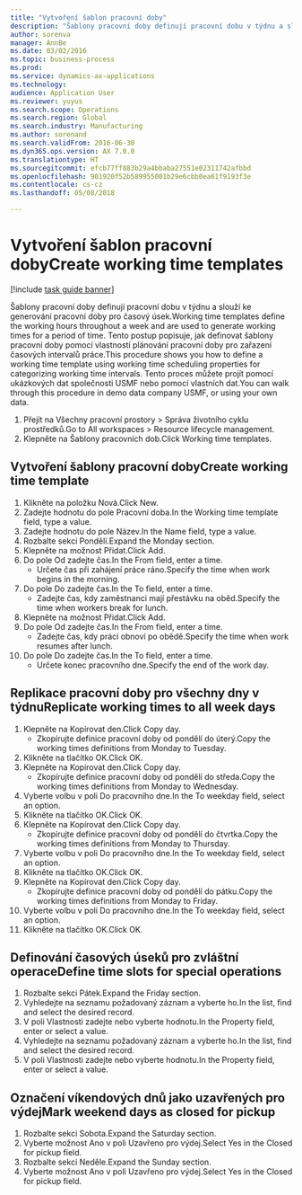 ```yaml
--- 
title: "Vytvoření šablon pracovní doby"
description: "Šablony pracovní doby definují pracovní dobu v týdnu a slouží ke generování pracovní doby pro časový úsek."
author: sorenva
manager: AnnBe
ms.date: 03/02/2016
ms.topic: business-process
ms.prod: 
ms.service: dynamics-ax-applications
ms.technology: 
audience: Application User
ms.reviewer: yuyus
ms.search.scope: Operations
ms.search.region: Global
ms.search.industry: Manufacturing
ms.author: sorenand
ms.search.validFrom: 2016-06-30
ms.dyn365.ops.version: AX 7.0.0
ms.translationtype: HT
ms.sourcegitcommit: efcb77ff883b29a4bbaba27551e02311742afbbd
ms.openlocfilehash: 901920f52b589955001b29e6cbb0ea61f9193f3e
ms.contentlocale: cs-cz
ms.lasthandoff: 05/08/2018

---
```

# <a name="create-working-time-templates"></a><span data-ttu-id="45887-103">Vytvoření šablon pracovní doby</span><span class="sxs-lookup"><span data-stu-id="45887-103">Create working time templates</span></span>

[!include [task guide banner](../../includes/task-guide-banner.md)]

<span data-ttu-id="45887-104">Šablony pracovní doby definují pracovní dobu v týdnu a slouží ke generování pracovní doby pro časový úsek.</span><span class="sxs-lookup"><span data-stu-id="45887-104">Working time templates define the working hours throughout a week and are used to generate working times for a period of time.</span></span> <span data-ttu-id="45887-105">Tento postup popisuje, jak definovat šablony pracovní doby pomocí vlastností plánování pracovní doby pro zařazení časových intervalů práce.</span><span class="sxs-lookup"><span data-stu-id="45887-105">This procedure shows you how to define a working time template using working time scheduling properties for categorizing working time intervals.</span></span> <span data-ttu-id="45887-106">Tento proces můžete projít pomocí ukázkových dat společnosti USMF nebo pomocí vlastních dat.</span><span class="sxs-lookup"><span data-stu-id="45887-106">You can walk through this procedure in demo data company USMF, or using your own data.</span></span>

1. <span data-ttu-id="45887-107">Přejít na Všechny pracovní prostory > Správa životního cyklu prostředků.</span><span class="sxs-lookup"><span data-stu-id="45887-107">Go to All workspaces > Resource lifecycle management.</span></span>
2. <span data-ttu-id="45887-108">Klepněte na Šablony pracovních dob.</span><span class="sxs-lookup"><span data-stu-id="45887-108">Click Working time templates.</span></span>

## <a name="create-working-time-template"></a><span data-ttu-id="45887-109">Vytvoření šablony pracovní doby</span><span class="sxs-lookup"><span data-stu-id="45887-109">Create working time template</span></span>
1. <span data-ttu-id="45887-110">Klikněte na položku Nová.</span><span class="sxs-lookup"><span data-stu-id="45887-110">Click New.</span></span>
2. <span data-ttu-id="45887-111">Zadejte hodnotu do pole Pracovní doba.</span><span class="sxs-lookup"><span data-stu-id="45887-111">In the Working time template field, type a value.</span></span>
3. <span data-ttu-id="45887-112">Zadejte hodnotu do pole Název.</span><span class="sxs-lookup"><span data-stu-id="45887-112">In the Name field, type a value.</span></span>
4. <span data-ttu-id="45887-113">Rozbalte sekci Pondělí.</span><span class="sxs-lookup"><span data-stu-id="45887-113">Expand the Monday section.</span></span>
5. <span data-ttu-id="45887-114">Klepněte na možnost Přidat.</span><span class="sxs-lookup"><span data-stu-id="45887-114">Click Add.</span></span>
6. <span data-ttu-id="45887-115">Do pole Od zadejte čas.</span><span class="sxs-lookup"><span data-stu-id="45887-115">In the From field, enter a time.</span></span>
    * <span data-ttu-id="45887-116">Určete čas při zahájení práce ráno.</span><span class="sxs-lookup"><span data-stu-id="45887-116">Specify the time when work begins in the morning.</span></span>  
7. <span data-ttu-id="45887-117">Do pole Do zadejte čas.</span><span class="sxs-lookup"><span data-stu-id="45887-117">In the To field, enter a time.</span></span>
    * <span data-ttu-id="45887-118">Zadejte čas, kdy zaměstnanci mají přestávku na oběd.</span><span class="sxs-lookup"><span data-stu-id="45887-118">Specify the time when workers break for lunch.</span></span>  
8. <span data-ttu-id="45887-119">Klepněte na možnost Přidat.</span><span class="sxs-lookup"><span data-stu-id="45887-119">Click Add.</span></span>
9. <span data-ttu-id="45887-120">Do pole Od zadejte čas.</span><span class="sxs-lookup"><span data-stu-id="45887-120">In the From field, enter a time.</span></span>
    * <span data-ttu-id="45887-121">Zadejte čas, kdy práci obnoví po obědě.</span><span class="sxs-lookup"><span data-stu-id="45887-121">Specify the time when work resumes after lunch.</span></span>  
10. <span data-ttu-id="45887-122">Do pole Do zadejte čas.</span><span class="sxs-lookup"><span data-stu-id="45887-122">In the To field, enter a time.</span></span>
    * <span data-ttu-id="45887-123">Určete konec pracovního dne.</span><span class="sxs-lookup"><span data-stu-id="45887-123">Specify the end of the work day.</span></span>  

## <a name="replicate-working-times-to-all-week-days"></a><span data-ttu-id="45887-124">Replikace pracovní doby pro všechny dny v týdnu</span><span class="sxs-lookup"><span data-stu-id="45887-124">Replicate working times to all week days</span></span>
1. <span data-ttu-id="45887-125">Klepněte na Kopírovat den.</span><span class="sxs-lookup"><span data-stu-id="45887-125">Click Copy day.</span></span>
    * <span data-ttu-id="45887-126">Zkopírujte definice pracovní doby od pondělí do úterý.</span><span class="sxs-lookup"><span data-stu-id="45887-126">Copy the working times definitions from Monday to Tuesday.</span></span>  
2. <span data-ttu-id="45887-127">Klikněte na tlačítko OK.</span><span class="sxs-lookup"><span data-stu-id="45887-127">Click OK.</span></span>
3. <span data-ttu-id="45887-128">Klepněte na Kopírovat den.</span><span class="sxs-lookup"><span data-stu-id="45887-128">Click Copy day.</span></span>
    * <span data-ttu-id="45887-129">Zkopírujte definice pracovní doby od pondělí do středa.</span><span class="sxs-lookup"><span data-stu-id="45887-129">Copy the working times definitions from Monday to Wednesday.</span></span>  
4. <span data-ttu-id="45887-130">Vyberte volbu v poli Do pracovního dne.</span><span class="sxs-lookup"><span data-stu-id="45887-130">In the To weekday field, select an option.</span></span>
5. <span data-ttu-id="45887-131">Klikněte na tlačítko OK.</span><span class="sxs-lookup"><span data-stu-id="45887-131">Click OK.</span></span>
6. <span data-ttu-id="45887-132">Klepněte na Kopírovat den.</span><span class="sxs-lookup"><span data-stu-id="45887-132">Click Copy day.</span></span>
    * <span data-ttu-id="45887-133">Zkopírujte definice pracovní doby od pondělí do čtvrtka.</span><span class="sxs-lookup"><span data-stu-id="45887-133">Copy the working times definitions from Monday to Thursday.</span></span>  
7. <span data-ttu-id="45887-134">Vyberte volbu v poli Do pracovního dne.</span><span class="sxs-lookup"><span data-stu-id="45887-134">In the To weekday field, select an option.</span></span>
8. <span data-ttu-id="45887-135">Klikněte na tlačítko OK.</span><span class="sxs-lookup"><span data-stu-id="45887-135">Click OK.</span></span>
9. <span data-ttu-id="45887-136">Klepněte na Kopírovat den.</span><span class="sxs-lookup"><span data-stu-id="45887-136">Click Copy day.</span></span>
    * <span data-ttu-id="45887-137">Zkopírujte definice pracovní doby od pondělí do pátku.</span><span class="sxs-lookup"><span data-stu-id="45887-137">Copy the working times definitions from Monday to Friday.</span></span>  
10. <span data-ttu-id="45887-138">Vyberte volbu v poli Do pracovního dne.</span><span class="sxs-lookup"><span data-stu-id="45887-138">In the To weekday field, select an option.</span></span>
11. <span data-ttu-id="45887-139">Klikněte na tlačítko OK.</span><span class="sxs-lookup"><span data-stu-id="45887-139">Click OK.</span></span>

## <a name="define-time-slots-for-special-operations"></a><span data-ttu-id="45887-140">Definování časových úseků pro zvláštní operace</span><span class="sxs-lookup"><span data-stu-id="45887-140">Define time slots for special operations</span></span>
1. <span data-ttu-id="45887-141">Rozbalte sekci Pátek.</span><span class="sxs-lookup"><span data-stu-id="45887-141">Expand the Friday section.</span></span>
2. <span data-ttu-id="45887-142">Vyhledejte na seznamu požadovaný záznam a vyberte ho.</span><span class="sxs-lookup"><span data-stu-id="45887-142">In the list, find and select the desired record.</span></span>
3. <span data-ttu-id="45887-143">V poli Vlastnosti zadejte nebo vyberte hodnotu.</span><span class="sxs-lookup"><span data-stu-id="45887-143">In the Property field, enter or select a value.</span></span>
4. <span data-ttu-id="45887-144">Vyhledejte na seznamu požadovaný záznam a vyberte ho.</span><span class="sxs-lookup"><span data-stu-id="45887-144">In the list, find and select the desired record.</span></span>
5. <span data-ttu-id="45887-145">V poli Vlastnosti zadejte nebo vyberte hodnotu.</span><span class="sxs-lookup"><span data-stu-id="45887-145">In the Property field, enter or select a value.</span></span>

## <a name="mark-weekend-days-as-closed-for-pickup"></a><span data-ttu-id="45887-146">Označení víkendových dnů jako uzavřených pro výdej</span><span class="sxs-lookup"><span data-stu-id="45887-146">Mark weekend days as closed for pickup</span></span>
1. <span data-ttu-id="45887-147">Rozbalte sekci Sobota.</span><span class="sxs-lookup"><span data-stu-id="45887-147">Expand the Saturday section.</span></span>
2. <span data-ttu-id="45887-148">Vyberte možnost Ano v poli Uzavřeno pro výdej.</span><span class="sxs-lookup"><span data-stu-id="45887-148">Select Yes in the Closed for pickup field.</span></span>
3. <span data-ttu-id="45887-149">Rozbalte sekci Neděle.</span><span class="sxs-lookup"><span data-stu-id="45887-149">Expand the Sunday section.</span></span>
4. <span data-ttu-id="45887-150">Vyberte možnost Ano v poli Uzavřeno pro výdej.</span><span class="sxs-lookup"><span data-stu-id="45887-150">Select Yes in the Closed for pickup field.</span></span>


